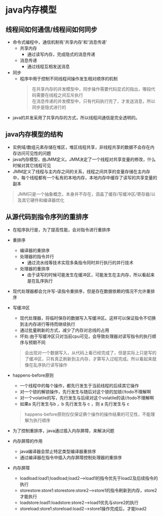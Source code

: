 # java内存模型
## 线程间如何通信/线程间如何同步
* 命令式编程中，通信机制有'共享内存'和'消息传递'
    * 共享内存
        * 通过读写内存，完成隐式的消息传递
    * 消息传递
        * 通过线程互相发送消息
* 同步
    * 程序中用于控制不同线程间操作发生相对顺序的机制
        > 在共享内存的并发模型中，同步操作需要代码显式的指出，哪段代码需要在线程之间互斥执行  
    在消息传递的并发模型中，只有代码执行完了，才发送消息，所以同步是隐式进行的  
* java的并发采用了共享内存的方式，所以线程间通信是完全透明的。

## java内存模型的结构
* 实例域/数组元素存储在堆区，堆区线程共享，非线程共享的数据不会存在内存访问可见性的问题
* java内存模型，由JMM定义。JMM决定了一个线程对共享变量的修改，什么时候对其它线程可见
* JMM定义了线程与主内存之间的关系，线程之间共享的变量存储在主内存中，每个线程都有一个私有的本地内存，本地内存中缓存了读写的共享变量的副本
> JMM只是一个抽象概念，本身并不存在，涵盖了缓存/写缓冲区/寄存器/以及其它硬件和编译器优化

## 从源代码到指令序列的重排序
* 在程序执行是，为了提高性能，会对指令进行重排序
* 重排序
    * 编译器的重排序
    * 处理器的指令并行
        * 通过流水线等技术实现多条指令同时并行执行的并行技术
    * 处理器的重排序
        * 由于读写的时候可能发生在缓冲区，可能发生在主内存，所以看起来是在乱序执行
* 现代处理器都会允许写-读指令重排序，但是存在数据依赖的情况不允许重排序

* 写缓冲区
    * 现代处理器，将临时保存的数据写入写缓冲区。这样可以保证指令不切换到主内存进行等待而继续执行
    * 通过批量刷新的方式，减少了内存对总线的占用
    * 坏处:由于写缓冲区只对当前cpu可见，会导致处理器对读写指令的执行顺序与预期不同
    > 会出现对一个数据写入，从代码上看已经完成了，但是实际上只是写的了缓冲区，只有真正刷新到主内存，才算写入过程完成。所以看起来就像在乱序执行读写操作
    
* happens-before原则
    * 一个线程中的每个操作，都先行发生于当前线程的后续其它操作
    * 对一个锁的解锁操作，先行发生与随后对这个锁的加锁//todo不理解啊
    * 对一个volatile的写，先行发生与后续对这个volatile的读//todo不理解啊
    * 如果a 先行发生与b ，b 先行发生与 c ，则 a 先行发生与 c
    > happens-before原则仅仅保证俩个操作的操作结果的可见性，不能理解为执行顺序

* 为了控制重排序，java通过插入内存屏障，来解决问题
* 内存屏障的作用
    * java编译器会禁止特定类型编译器重排序
    * 通过编译器在指令中插入内存屏障控制处理器的重排序
* 内存屏障
    * loadload:load1;loadload;load2-->load1的指令优先于load2及后续指令的执行
    * storestore:store1:storestore:store2-->store1的指令刷新到内存，store2才能执行
    * loadstore:load1:loadstore:store2-->load1优先与store2的执行
    * storeload:store1:storeload:load2-->store1操作完成后，才能load2
